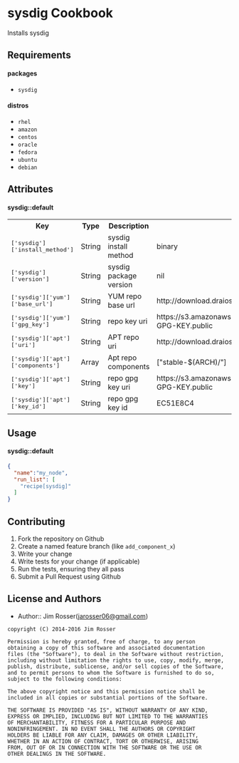 sysdig Cookbook
===============
Installs sysdig

Requirements
------------

#### packages
- `sysdig`

#### distros
- `rhel`
- `amazon`
- `centos`
- `oracle`
- `fedora`
- `ubuntu`
- `debian`

Attributes
----------
#### sysdig::default
<table>
  <tr>
    <th>Key</th>
    <th>Type</th>
    <th>Description</th>
    <th>Default</th>
  </tr>
  <tr>
    <td><tt>['sysdig']['install_method']</tt></td>
    <td>String</td>
    <td>sysdig install method</td>
    <td>binary</td>
  </tr>
  <tr>
    <td><tt>['sysdig']['version']</tt></td>
    <td>String</td>
    <td>sysdig package version</td>
    <td>nil</td>
  </tr>
  <tr>
    <td><tt>['sysdig']['yum']['base_url']</tt></td>
    <td>String</td>
    <td>YUM repo base url</td>
    <td>http://download.draios.com/stable/rpm/$basearch</td>
  </tr>
  <tr>
    <td><tt>['sysdig']['yum']['gpg_key']</tt></td>
    <td>String</td>
    <td>repo key uri</td>
    <td>https://s3.amazonaws.com/download.draios.com/DRAIOS-GPG-KEY.public</td>
  </tr>
  <tr>
    <td><tt>['sysdig']['apt']['uri']</tt></td>
    <td>String</td>
    <td>APT repo uri</td>
    <td>http://download.draios.com/stable/deb</td>
  </tr>
  <tr>
    <td><tt>['sysdig']['apt']['components']</tt></td>
    <td>Array</td>
    <td>Apt repo components</td>
    <td>["stable-$(ARCH)/"]</td>
  </tr>
  <tr>
    <td><tt>['sysdig']['apt']['key']</tt></td>
    <td>String</td>
    <td>repo gpg key uri</td>
    <td>https://s3.amazonaws.com/download.draios.com/DRAIOS-GPG-KEY.public</td>
  </tr>
  <tr>
    <td><tt>['sysdig']['apt']['key_id']</tt></td>
    <td>String</td>
    <td>repo gpg key id</td>
    <td>EC51E8C4</td>
  </tr>
</table>


Usage
-----
#### sysdig::default

```json
{
  "name":"my_node",
  "run_list": [
    "recipe[sysdig]"
  ]
}
```

Contributing
------------
1. Fork the repository on Github
2. Create a named feature branch (like `add_component_x`)
3. Write your change
4. Write tests for your change (if applicable)
5. Run the tests, ensuring they all pass
6. Submit a Pull Request using Github

License and Authors
-------------------
- Author:: Jim Rosser(jarosser06@gmail.com)

```text
copyright (C) 2014-2016 Jim Rosser

Permission is hereby granted, free of charge, to any person
obtaining a copy of this software and associated documentation
files (the "Software"), to deal in the Software without restriction,
including without limitation the rights to use, copy, modify, merge,
publish, distribute, sublicense, and/or sell copies of the Software,
and to permit persons to whom the Software is furnished to do so,
subject to the following conditions:

The above copyright notice and this permission notice shall be
included in all copies or substantial portions of the Software.

THE SOFTWARE IS PROVIDED "AS IS", WITHOUT WARRANTY OF ANY KIND,
EXPRESS OR IMPLIED, INCLUDING BUT NOT LIMITED TO THE WARRANTIES
OF MERCHANTABILITY, FITNESS FOR A PARTICULAR PURPOSE AND
NONINFRINGEMENT. IN NO EVENT SHALL THE AUTHORS OR COPYRIGHT
HOLDERS BE LIABLE FOR ANY CLAIM, DAMAGES OR OTHER LIABILITY,
WHETHER IN AN ACTION OF CONTRACT, TORT OR OTHERWISE, ARISING
FROM, OUT OF OR IN CONNECTION WITH THE SOFTWARE OR THE USE OR
OTHER DEALINGS IN THE SOFTWARE.
```
